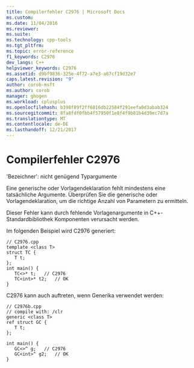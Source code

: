 ```yaml
---
title: Compilerfehler C2976 | Microsoft Docs
ms.custom: 
ms.date: 11/04/2016
ms.reviewer: 
ms.suite: 
ms.technology: cpp-tools
ms.tgt_pltfrm: 
ms.topic: error-reference
f1_keywords: C2976
dev_langs: C++
helpviewer_keywords: C2976
ms.assetid: d9bf9836-325e-4f72-a7e3-a67cf19d32e7
caps.latest.revision: "9"
author: corob-msft
ms.author: corob
manager: ghogen
ms.workload: cplusplus
ms.openlocfilehash: b398f89f2ff6816db22584f291eefa0d3abab324
ms.sourcegitcommit: 8fa8fdf0fbb4f57950f1e8f4f9b81b4d39ec7d7a
ms.translationtype: MT
ms.contentlocale: de-DE
ms.lasthandoff: 12/21/2017
---
```

# <a name="compiler-error-c2976"></a>Compilerfehler C2976
'Bezeichner': nicht genügend Typargumente  
  
 Eine generische oder Vorlagendeklaration fehlt mindestens eine tatsächliche Argumente. Überprüfen Sie die generische oder Vorlagendeklaration, um die richtige Anzahl von Parametern zu ermitteln.  
  
 Dieser Fehler kann durch fehlende Vorlagenargumente in C++-Standardbibliothek Komponenten verursacht werden.  
  
 Im folgenden Beispiel wird C2976 generiert:  
  
```  
// C2976.cpp  
template <class T>   
struct TC {  
   T t;  
};  
int main() {  
   TC<>* t;   // C2976  
   TC<int>* t2;   // OK  
}  
```  
  
 C2976 kann auch auftreten, wenn Generika verwendet werden:  
  
```  
// C2976b.cpp  
// compile with: /clr  
generic <class T>  
ref struct GC {  
   T t;  
};  
  
int main() {  
   GC<>^ g;   // C2976  
   GC<int>^ g2;   // OK  
}  
```